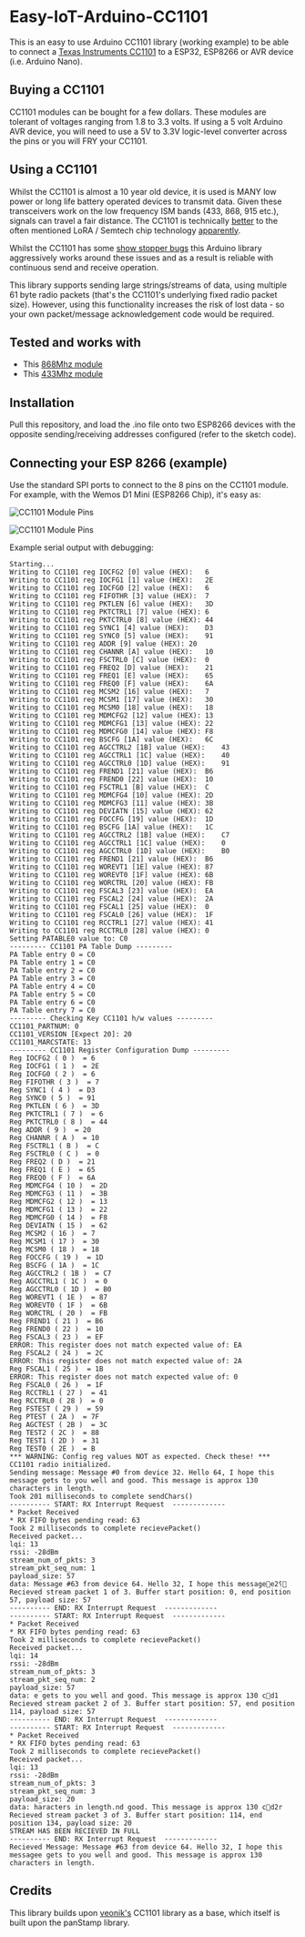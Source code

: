 # Easy-IoT-Arduino-CC1101

This is an easy to use Arduino CC1101 library (working example) to be able to connect a [Texas Instruments CC1101](http://www.ti.com/product/CC1101) to a ESP32, ESP8266 or AVR device (i.e. Arduino Nano).

## Buying a CC1101

CC1101 modules can be bought for a few dollars. These modules are tolerant of voltages ranging from 1.8 to 3.3 volts. If using a 5 volt Arduino AVR device, you will need to use a 5V to 3.3V logic-level converter across the pins or you will FRY your CC1101.

## Using a CC1101

Whilst the CC1101 is almost a 10 year old device, it is used is MANY low power or long life battery operated devices to transmit data. Given these transceivers work on the low frequency ISM bands (433, 868, 915 etc.), signals can travel a fair distance. The CC1101 is technically [better](https://www.youtube.com/watch?v=7zLUYswu3Ek) to the often mentioned LoRA / Semtech chip technology [apparently](https://e2e.ti.com/support/wireless-connectivity/sub-1-ghz/f/156/t/343273?Semtech-LoRa-vs-Performance-line-TI#).

Whilst the CC1101 has some [show stopper bugs](http://www.ti.com/lit/er/swrz020e/swrz020e.pdf) this Arduino library aggressively works around these issues and as a result is reliable with continuous send and receive operation. 

This library supports sending large strings/streams of data, using multiple 61 byte radio packets (that's the CC1101's underlying fixed radio packet size). However, using this functionality increases the risk of lost data - so your own packet/message acknowledgement code would be required. 

## Tested and works with
* This [868Mhz module](https://www.aliexpress.com/item/CC1101-Wireless-Module-Long-Distance-Transmission-Antenna-868MHZ-M115/32635393463.html)
* This [433Mhz module](https://www.aliexpress.com/item/32855767133.html)

## Installation

Pull this repository, and load the .ino file onto two ESP8266 devices with the opposite sending/receiving addresses configured (refer to the sketch code).

## Connecting your ESP 8266 (example)

Use the standard SPI ports to connect to the 8 pins on the CC1101 module. For example, with the Wemos D1 Mini (ESP8266 Chip), it's easy as:

![CC1101 Module Pins](CC1101-WemosD1Mini-Pins.jpg)

![CC1101 Module Pins](CC1101-WemosD1Mini.jpg)

Example serial output with debugging:
```
Starting...
Writing to CC1101 reg IOCFG2 [0] value (HEX):	6
Writing to CC1101 reg IOCFG1 [1] value (HEX):	2E
Writing to CC1101 reg IOCFG0 [2] value (HEX):	6
Writing to CC1101 reg FIFOTHR [3] value (HEX):	7
Writing to CC1101 reg PKTLEN [6] value (HEX):	3D
Writing to CC1101 reg PKTCTRL1 [7] value (HEX):	6
Writing to CC1101 reg PKTCTRL0 [8] value (HEX):	44
Writing to CC1101 reg SYNC1 [4] value (HEX):	D3
Writing to CC1101 reg SYNC0 [5] value (HEX):	91
Writing to CC1101 reg ADDR [9] value (HEX):	20
Writing to CC1101 reg CHANNR [A] value (HEX):	10
Writing to CC1101 reg FSCTRL0 [C] value (HEX):	0
Writing to CC1101 reg FREQ2 [D] value (HEX):	21
Writing to CC1101 reg FREQ1 [E] value (HEX):	65
Writing to CC1101 reg FREQ0 [F] value (HEX):	6A
Writing to CC1101 reg MCSM2 [16] value (HEX):	7
Writing to CC1101 reg MCSM1 [17] value (HEX):	30
Writing to CC1101 reg MCSM0 [18] value (HEX):	18
Writing to CC1101 reg MDMCFG2 [12] value (HEX):	13
Writing to CC1101 reg MDMCFG1 [13] value (HEX):	22
Writing to CC1101 reg MDMCFG0 [14] value (HEX):	F8
Writing to CC1101 reg BSCFG [1A] value (HEX):	6C
Writing to CC1101 reg AGCCTRL2 [1B] value (HEX):	43
Writing to CC1101 reg AGCCTRL1 [1C] value (HEX):	40
Writing to CC1101 reg AGCCTRL0 [1D] value (HEX):	91
Writing to CC1101 reg FREND1 [21] value (HEX):	B6
Writing to CC1101 reg FREND0 [22] value (HEX):	10
Writing to CC1101 reg FSCTRL1 [B] value (HEX):	C
Writing to CC1101 reg MDMCFG4 [10] value (HEX):	2D
Writing to CC1101 reg MDMCFG3 [11] value (HEX):	3B
Writing to CC1101 reg DEVIATN [15] value (HEX):	62
Writing to CC1101 reg FOCCFG [19] value (HEX):	1D
Writing to CC1101 reg BSCFG [1A] value (HEX):	1C
Writing to CC1101 reg AGCCTRL2 [1B] value (HEX):	C7
Writing to CC1101 reg AGCCTRL1 [1C] value (HEX):	0
Writing to CC1101 reg AGCCTRL0 [1D] value (HEX):	B0
Writing to CC1101 reg FREND1 [21] value (HEX):	B6
Writing to CC1101 reg WOREVT1 [1E] value (HEX):	87
Writing to CC1101 reg WOREVT0 [1F] value (HEX):	6B
Writing to CC1101 reg WORCTRL [20] value (HEX):	FB
Writing to CC1101 reg FSCAL3 [23] value (HEX):	EA
Writing to CC1101 reg FSCAL2 [24] value (HEX):	2A
Writing to CC1101 reg FSCAL1 [25] value (HEX):	0
Writing to CC1101 reg FSCAL0 [26] value (HEX):	1F
Writing to CC1101 reg RCCTRL1 [27] value (HEX):	41
Writing to CC1101 reg RCCTRL0 [28] value (HEX):	0
Setting PATABLE0 value to: C0
--------- CC1101 PA Table Dump --------- 
PA Table entry 0 = C0
PA Table entry 1 = C0
PA Table entry 2 = C0
PA Table entry 3 = C0
PA Table entry 4 = C0
PA Table entry 5 = C0
PA Table entry 6 = C0
PA Table entry 7 = C0
--------- Checking Key CC1101 h/w values --------- 
CC1101_PARTNUM: 0
CC1101_VERSION [Expect 20]: 20
CC1101_MARCSTATE: 13
--------- CC1101 Register Configuration Dump --------- 
Reg IOCFG2 ( 0 )  = 6
Reg IOCFG1 ( 1 )  = 2E
Reg IOCFG0 ( 2 )  = 6
Reg FIFOTHR ( 3 )  = 7
Reg SYNC1 ( 4 )  = D3
Reg SYNC0 ( 5 )  = 91
Reg PKTLEN ( 6 )  = 3D
Reg PKTCTRL1 ( 7 )  = 6
Reg PKTCTRL0 ( 8 )  = 44
Reg ADDR ( 9 )  = 20
Reg CHANNR ( A )  = 10
Reg FSCTRL1 ( B )  = C
Reg FSCTRL0 ( C )  = 0
Reg FREQ2 ( D )  = 21
Reg FREQ1 ( E )  = 65
Reg FREQ0 ( F )  = 6A
Reg MDMCFG4 ( 10 )  = 2D
Reg MDMCFG3 ( 11 )  = 3B
Reg MDMCFG2 ( 12 )  = 13
Reg MDMCFG1 ( 13 )  = 22
Reg MDMCFG0 ( 14 )  = F8
Reg DEVIATN ( 15 )  = 62
Reg MCSM2 ( 16 )  = 7
Reg MCSM1 ( 17 )  = 30
Reg MCSM0 ( 18 )  = 18
Reg FOCCFG ( 19 )  = 1D
Reg BSCFG ( 1A )  = 1C
Reg AGCCTRL2 ( 1B )  = C7
Reg AGCCTRL1 ( 1C )  = 0
Reg AGCCTRL0 ( 1D )  = B0
Reg WOREVT1 ( 1E )  = 87
Reg WOREVT0 ( 1F )  = 6B
Reg WORCTRL ( 20 )  = FB
Reg FREND1 ( 21 )  = B6
Reg FREND0 ( 22 )  = 10
Reg FSCAL3 ( 23 )  = EF
ERROR: This register does not match expected value of: EA
Reg FSCAL2 ( 24 )  = 2C
ERROR: This register does not match expected value of: 2A
Reg FSCAL1 ( 25 )  = 1B
ERROR: This register does not match expected value of: 0
Reg FSCAL0 ( 26 )  = 1F
Reg RCCTRL1 ( 27 )  = 41
Reg RCCTRL0 ( 28 )  = 0
Reg FSTEST ( 29 )  = 59
Reg PTEST ( 2A )  = 7F
Reg AGCTEST ( 2B )  = 3C
Reg TEST2 ( 2C )  = 88
Reg TEST1 ( 2D )  = 31
Reg TEST0 ( 2E )  = B
*** WARNING: Config reg values NOT as expected. Check these! ***
CC1101 radio initialized.
Sending message: Message #0 from device 32. Hello 64, I hope this message gets to you well and good. This message is approx 130 characters in length.
Took 201 milliseconds to complete sendChars()
---------- START: RX Interrupt Request  -------------
* Packet Received
* RX FIFO bytes pending read: 63
Took 2 milliseconds to complete recievePacket()
Received packet...
lqi: 13
rssi: -28dBm
stream_num_of_pkts: 3
stream_pkt_seq_num: 1
payload_size: 57
data: Message #63 from device 64. Hello 32, I hope this messagee2⸮
Recieved stream packet 1 of 3. Buffer start position: 0, end position 57, payload size: 57
---------- END: RX Interrupt Request  -------------
---------- START: RX Interrupt Request  -------------
* Packet Received
* RX FIFO bytes pending read: 63
Took 2 milliseconds to complete recievePacket()
Received packet...
lqi: 14
rssi: -28dBm
stream_num_of_pkts: 3
stream_pkt_seq_num: 2
payload_size: 57
data: e gets to you well and good. This message is approx 130 cd1
Recieved stream packet 2 of 3. Buffer start position: 57, end position 114, payload size: 57
---------- END: RX Interrupt Request  -------------
---------- START: RX Interrupt Request  -------------
* Packet Received
* RX FIFO bytes pending read: 63
Took 2 milliseconds to complete recievePacket()
Received packet...
lqi: 13
rssi: -28dBm
stream_num_of_pkts: 3
stream_pkt_seq_num: 3
payload_size: 20
data: haracters in length.nd good. This message is approx 130 cd2r
Recieved stream packet 3 of 3. Buffer start position: 114, end position 134, payload size: 20
STREAM HAS BEEN RECIEVED IN FULL
---------- END: RX Interrupt Request  -------------
Recieved Message: Message #63 from device 64. Hello 32, I hope this messagee gets to you well and good. This message is approx 130 characters in length.

```

## Credits

This library builds upon [veonik's](https://github.com/veonik/arduino-cc1101) CC1101 library as a base, which itself is built upon the panStamp library.
